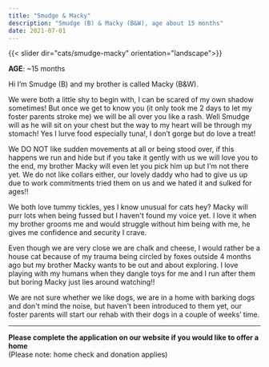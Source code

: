 ```yaml
---
title: "Smudge & Macky"
description: "Smudge (B) & Macky (B&W), age about 15 months"
date: 2021-07-01
---
```


{{< slider dir="cats/smudge-macky" orientation="landscape">}}

**AGE**: ~15 months

Hi I’m Smudge (B) and my brother is called Macky (B&W).

We were both a little shy to begin with, I can be scared of my own shadow sometimes! But once we get to know you (it only took me 2 days to let my foster parents stroke me) we will be all over you like a rash. Well Smudge will as he will sit on your chest but the way to my heart will be through my stomach! Yes I lurve food especially tuna!, I don’t gorge but do love a treat!

We DO NOT like sudden movements at all or being stood over, if this happens we run and hide but if you take it gently with us we will love you to the end, my brother Macky will even let you pick him up but I’m not there yet. We do not like collars either, our lovely daddy who had to give us up due to work commitments tried them on us and we hated it and sulked for ages!!

We both love tummy tickles, yes I know unusual for cats hey? Macky will purr lots when being fussed but I haven't found my voice yet. I love it when my brother grooms me and would struggle without him being with me, he gives me confidence and security I crave.

Even though we are very close we are chalk and cheese, I would rather be a house cat because of my trauma being circled by foxes outside 4 months ago but my brother Macky wants to be out and about exploring. I love playing with my humans when they dangle toys for me and I run after them but boring Macky just lies around watching!!

We are not sure whether we like dogs, we are in a home with barking dogs and don't mind the noise, but haven't been introduced to them yet, our foster parents will start our rehab with their dogs in a couple of weeks’ time.



---- 
**Please complete the application on our website if you would like to offer a home**  
(Please note: home check and donation applies)
